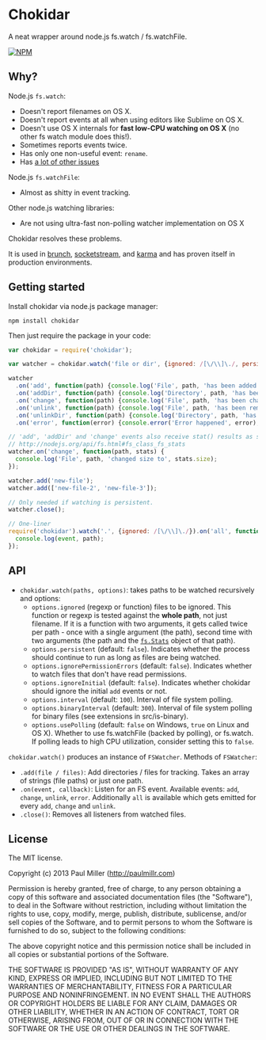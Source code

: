 # Chokidar
A neat wrapper around node.js fs.watch / fs.watchFile.

[![NPM](https://nodei.co/npm-dl/chokidar.png)](https://nodei.co/npm/chokidar/)

## Why?
Node.js `fs.watch`:

* Doesn't report filenames on OS X.
* Doesn't report events at all when using editors like Sublime on OS X.
* Doesn't use OS X internals for **fast low-CPU watching on OS X** (no other fs watch module does this!).
* Sometimes reports events twice.
* Has only one non-useful event: `rename`.
* Has [a lot of other issues](https://github.com/joyent/node/search?q=fs.watch&type=Issues)

Node.js `fs.watchFile`:

* Almost as shitty in event tracking.

Other node.js watching libraries:

* Are not using ultra-fast non-polling watcher implementation on OS X

Chokidar resolves these problems.

It is used in
[brunch](http://brunch.io),
[socketstream](http://www.socketstream.org),
and [karma](http://karma-runner.github.io)
and has proven itself in production environments.

## Getting started
Install chokidar via node.js package manager:

    npm install chokidar

Then just require the package in your code:

```javascript
var chokidar = require('chokidar');

var watcher = chokidar.watch('file or dir', {ignored: /[\/\\]\./, persistent: true});

watcher
  .on('add', function(path) {console.log('File', path, 'has been added');})
  .on('addDir', function(path) {console.log('Directory', path, 'has been added');})
  .on('change', function(path) {console.log('File', path, 'has been changed');})
  .on('unlink', function(path) {console.log('File', path, 'has been removed');})
  .on('unlinkDir', function(path) {console.log('Directory', path, 'has been removed');})
  .on('error', function(error) {console.error('Error happened', error);})

// 'add', 'addDir' and 'change' events also receive stat() results as second argument.
// http://nodejs.org/api/fs.html#fs_class_fs_stats
watcher.on('change', function(path, stats) {
  console.log('File', path, 'changed size to', stats.size);
});

watcher.add('new-file');
watcher.add(['new-file-2', 'new-file-3']);

// Only needed if watching is persistent.
watcher.close();

// One-liner
require('chokidar').watch('.', {ignored: /[\/\\]\./}).on('all', function(event, path) {
  console.log(event, path);
});

```

## API
* `chokidar.watch(paths, options)`: takes paths to be watched recursively and options:
    * `options.ignored` (regexp or function) files to be ignored.
      This function or regexp is tested against the **whole path**,
      not just filename. If it is a function with two arguments, it gets called
      twice per path - once with a single argument (the path), second time with
      two arguments (the path and the [`fs.Stats`](http://nodejs.org/api/fs.html#fs_class_fs_stats)
      object of that path).
    * `options.persistent` (default: `false`). Indicates whether the process
    should continue to run as long as files are being watched.
    * `options.ignorePermissionErrors` (default: `false`). Indicates
      whether to watch files that don't have read permissions.
    * `options.ignoreInitial` (default: `false`). Indicates whether chokidar
    should ignore the initial `add` events or not.
    * `options.interval` (default: `100`). Interval of file system polling.
    * `options.binaryInterval` (default: `300`). Interval of file system
    polling for binary files (see extensions in src/is-binary).
    * `options.usePolling` (default: `false` on Windows, `true` on Linux and OS X). Whether to use fs.watchFile
    (backed by polling), or fs.watch. If polling leads to high CPU utilization,
    consider setting this to `false`.

`chokidar.watch()` produces an instance of `FSWatcher`. Methods of `FSWatcher`:

* `.add(file / files)`: Add directories / files for tracking.
Takes an array of strings (file paths) or just one path.
* `.on(event, callback)`: Listen for an FS event.
Available events: `add`, `change`, `unlink`, `error`.
Additionally `all` is available which gets emitted for every `add`, `change` and `unlink`.
* `.close()`: Removes all listeners from watched files.

## License
The MIT license.

Copyright (c) 2013 Paul Miller (http://paulmillr.com)

Permission is hereby granted, free of charge, to any person obtaining a copy of
this software and associated documentation files (the "Software"), to deal in
the Software without restriction, including without limitation the rights to
use, copy, modify, merge, publish, distribute, sublicense, and/or sell copies
of the Software, and to permit persons to whom the Software is furnished to do
so, subject to the following conditions:

The above copyright notice and this permission notice shall be included in all
copies or substantial portions of the Software.

THE SOFTWARE IS PROVIDED "AS IS", WITHOUT WARRANTY OF ANY KIND, EXPRESS OR
IMPLIED, INCLUDING BUT NOT LIMITED TO THE WARRANTIES OF MERCHANTABILITY,
FITNESS FOR A PARTICULAR PURPOSE AND NONINFRINGEMENT. IN NO EVENT SHALL THE
AUTHORS OR COPYRIGHT HOLDERS BE LIABLE FOR ANY CLAIM, DAMAGES OR OTHER
LIABILITY, WHETHER IN AN ACTION OF CONTRACT, TORT OR OTHERWISE, ARISING FROM,
OUT OF OR IN CONNECTION WITH THE SOFTWARE OR THE USE OR OTHER DEALINGS IN THE
SOFTWARE.

